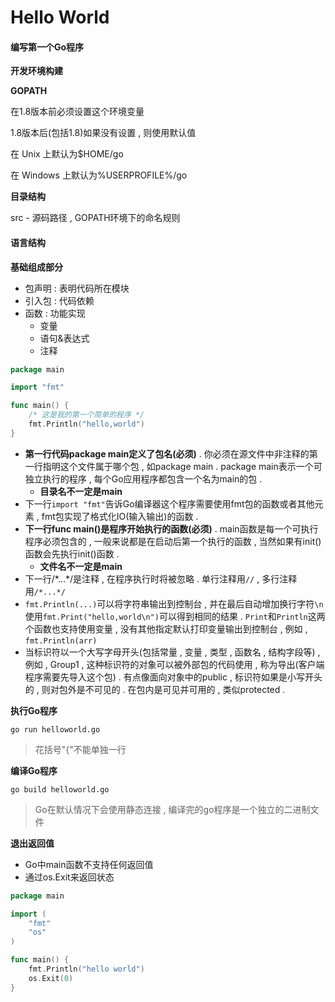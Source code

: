 # Hello World

#### 编写第一个Go程序

**开发环境构建**

**GOPATH**

在1.8版本前必须设置这个环境变量

1.8版本后\(包括1.8\)如果没有设置 , 则使用默认值

在 Unix 上默认为$HOME/go

在 Windows 上默认为%USERPROFILE%/go

**目录结构**

src - 源码路径 , GOPATH环境下的命名规则

#### 语言结构

**基础组成部分**

* 包声明 : 表明代码所在模块
* 引入包 : 代码依赖
* 函数 : 功能实现
  * 变量
  * 语句&表达式
  * 注释

```go
package main

import "fmt"

func main() {
    /* 这是我的第一个简单的程序 */
    fmt.Println("hello,world")
}
```

* **第一行代码package main定义了包名\(必须\)** . 你必须在源文件中非注释的第一行指明这个文件属于哪个包 , 如package main . package main表示一个可独立执行的程序 , 每个Go应用程序都包含一个名为main的包 . 
  * **目录名不一定是main**
* 下一行`import "fmt"`告诉Go编译器这个程序需要使用fmt包的函数或者其他元素 , fmt包实现了格式化IO\(输入输出\)的函数 . 
* **下一行func main\(\)是程序开始执行的函数\(必须\)** . main函数是每一个可执行程序必须包含的 , 一般来说都是在启动后第一个执行的函数 , 当然如果有init\(\)函数会先执行init\(\)函数 . 
  * **文件名不一定是main**
* 下一行/\*...\*/是注释 , 在程序执行时将被忽略 . 单行注释用`//` , 多行注释用`/*...*/`
* `fmt.Println(...)`可以将字符串输出到控制台 , 并在最后自动增加换行字符`\n` 使用`fmt.Print("hello,world\n")`可以得到相同的结果 . `Print`和`Println`这两个函数也支持使用变量 , 没有其他指定默认打印变量输出到控制台 , 例如 , `fmt.Println(arr)`
* 当标识符以一个大写字母开头\(包括常量 , 变量 , 类型 , 函数名 , 结构字段等\) , 例如 , Group1 , 这种标识符的对象可以被外部包的代码使用 , 称为导出\(客户端程序需要先导入这个包\) . 有点像面向对象中的public , 标识符如果是小写开头的 , 则对包外是不可见的 . 在包内是可见并可用的 , 类似protected .

**执行Go程序**

```
go run helloworld.go
```

> 花括号"{"不能单独一行

**编译Go程序**

```
go build helloworld.go
```

> Go在默认情况下会使用静态连接 , 编译完的go程序是一个独立的二进制文件

**退出返回值**

* Go中main函数不支持任何返回值
* 通过os.Exit来返回状态

```go
package main

import (
	"fmt"
	"os"
)

func main() {
	fmt.Println("hello world")
	os.Exit(0)
}
```



